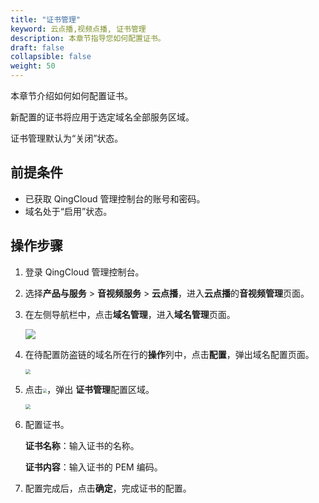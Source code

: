```yaml
---
title: "证书管理"
keyword: 云点播,视频点播, 证书管理
description: 本章节指导您如何配置证书。
draft: false
collapsible: false
weight: 50
---
```


本章节介绍如何如何配置证书。

新配置的证书将应用于选定域名全部服务区域。

证书管理默认为“关闭”状态。

## 前提条件

- 已获取 QingCloud 管理控制台的账号和密码。
- 域名处于“启用”状态。

## 操作步骤

1. 登录 QingCloud 管理控制台。

2. 选择**产品与服务** > **音视频服务** > **云点播**，进入**云点播**的**音视频管理**页面。

3. 在左侧导航栏中，点击**域名管理**，进入**域名管理**页面。

   ![](/audio_and_video/vod/_images/um_domain_open.png)

4. 在待配置防盗链的域名所在行的**操作**列中，点击**配置**，弹出域名配置页面。

   <img src="/audio_and_video/vod/_images/um_domain_config_refer.png" style="zoom:50%;" />

5. 点击<img src="/audio_and_video/vod/_images/icon_closed.png" style="zoom:40%;" />，弹出 **证书管理**配置区域。

   <img src="/audio_and_video/vod/_images/um_config_ssl.png" style="zoom:50%;" />

6. 配置证书。

   **证书名称**：输入证书的名称。

   **证书内容**：输入证书的 PEM 编码。

7. 配置完成后，点击**确定**，完成证书的配置。



